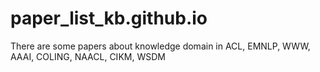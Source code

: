 # paper_list_kb.github.io
There are some papers about knowledge domain in ACL, EMNLP, WWW, AAAI, COLING, NAACL, CIKM, WSDM
